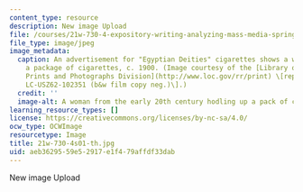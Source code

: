 ```yaml
---
content_type: resource
description: New image Upload
file: /courses/21w-730-4-expository-writing-analyzing-mass-media-spring-2001/aeb3629559e52917e1f479affdf33dab_21w-730-4s01-th.jpg
file_type: image/jpeg
image_metadata:
  caption: An advertisement for "Egyptian Deities" cigarettes shows a woman holding
    a package of cigarettes, c. 1900. (Image courtesy of the [Library of Congress,
    Prints and Photographs Division](http://www.loc.gov/rr/print) \[reproduction number,
    LC-USZ62-102351 (b&w film copy neg.)\].)
  credit: ''
  image-alt: A woman from the early 20th century hodling up a pack of cigarettes
learning_resource_types: []
license: https://creativecommons.org/licenses/by-nc-sa/4.0/
ocw_type: OCWImage
resourcetype: Image
title: 21w-730-4s01-th.jpg
uid: aeb36295-59e5-2917-e1f4-79affdf33dab
---
```

New image Upload